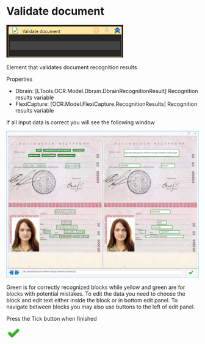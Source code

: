 # Validate document

![](<../../../.gitbook/assets/image (173).png>)



Element that validates document recognition results

Properties

* Dbrain: \[LTools.OCR.Model.Dbrain.DbrainRecognitionResult] Recognition results variable
* FlexiCapture: \[OCR.Model.FlexiCapture.RecognitionResults] Recognition results variable

If all input data is correct you will see the following window

![](<../../../.gitbook/assets/image (171).png>)

Green is for correctly recognized blocks while yellow and green are for blocks with potential mistakes. To edit the data you need to choose the block and edit text either inside the block or in bottom edit panel. To navigate between blocks you may also use buttons to the left of edit panel.

Press the Tick button when finished&#x20;

![](<../../../.gitbook/assets/image (289).png>)

